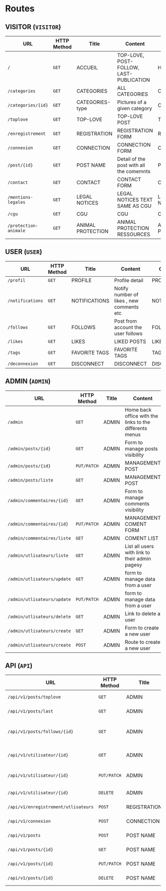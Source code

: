 # Routes

## VISITOR (`VISITOR`)

| URL | HTTP Method | Title | Content | Comment | MVP |
|--|--|--|--|--|--|
| `/` | `GET` | ACCUEIL |  TOP-LOVE, POST-FOLLOW, LAST-PUBLICATION | HOMEPAGE | YES |
| `/categories` | `GET` | CATEGORIES | ALL CATEGORIES| CATEGORIES | YES |
| `/categories/{id}` | `GET` | CATEGORIES-type | Pictures of a given category | CATEGORIES | YES |
| `/toplove` | `GET` | TOP-LOVE | TOP-LOVE POST | TOP-LOVE | YES |
| `/enregistrement` | `GET` | REGISTRATION | REGISTRATION FORM | REGISTRATION | YES |
| `/connexion` | `GET` | CONNECTION | CONNECTION FORM | CONNECTION | YES |
| `/post/{id}` | `GET` | POST NAME | Detail of the post with all the comemnts | POST | YES |
| `/contact` | `GET` | CONTACT | CONTACT FORM | CONTACT | YES |
| `/mentions-legales` | `GET` | LEGAL NOTICES | LEGAL NOTICES TEXT SAME AS CGU| LEGAL NOTICES | YES |
| `/cgu` | `GET` | CGU | CGU | CGU | YES |
| `/protection-animale` | `GET` | ANIMAL PROTECTION | ANIMAL PROTECTION RESSOURCES | ANIMAL PROTECTION | NO |


## USER (`USER`)

| URL | HTTP Method | Title | Content | Comment | MVP |
|--|--|--|--|--|--|
| `/profil` | `GET` | PROFILE | Profile detail | PROFILE | YES |
| `/notifications` | `GET` | NOTIFICATIONS | Notify number of likes , new comments etc | NOTIFICATIONS | NO |
| `/follows` | `GET` | FOLLOWS | Post from account the user follows| FOLLOWERS | NO |
| `/likes` | `GET` | LIKES | LIKED POSTS | LIKE | YES |
| `/tags` | `GET` | FAVORITE TAGS | FAVORITE TAGS | TAGS | NO |
| `/deconnexion` | `GET` | DISCONNECT | DISCONNECT | DISCONNECT | YES |

## ADMIN (`ADMIN`)
| URL | HTTP Method | Title | Content | Comment | MVP |
|--|--|--|--|--|--|
| `/admin` | `GET` | ADMIN  | Home back office with the links to the différents menus | BACKOFFICE | YES |
| `/admin/posts/{id}` | `GET` | ADMIN  | Form to manage posts visibility | BACKOFFICE | YES |
| `/admin/posts/{id}` | `PUT/PATCH` | ADMIN  | MANAGEMENT POST | BACKOFFICE | YES |
| `/admin/posts/liste` | `GET` | ADMIN  | MANAGEMENT POST | BACKOFFICE | YES |
| `/admin/commentaires/{id}` | `GET` | ADMIN  | Form to manage comments visibility | BACKOFFICE | YES |
| `/admin/commentaires/{id}` | `PUT/PATCH` | ADMIN  | MANAGEMENT COMENT FORM | BACKOFFICE | YES |
| `/admin/commentaires/liste` | `GET` | ADMIN  | COMENT LIST | BACKOFFICE | YES |
| `/admin/utlisateurs/liste` | `GET` | ADMIN  | List all users with link to their admin pagesy | BACKOFFICE | YES |
| `/admin/utlisateurs/update` | `GET` | ADMIN  | form to manage data from a user  | BACKOFFICE | YES |
| `/admin/utlisateurs/update` | `PUT/PATCH` | ADMIN  | form to manage data from a user  | BACKOFFICE | YES |
| `/admin/utlisateurs/delete` | `GET` | ADMIN  | Link to delete a user | BACKOFFICE | YES |
| `/admin/utlisateurs/create` | `GET` | ADMIN  | Form to create a new user | BACKOFFICE | YES |
| `/admin/utlisateurs/create` | `POST` | ADMIN  | Route to create a new user | BACKOFFICE | YES |

## API (`API`)
| URL | HTTP Method | Title | Content | Comment | MVP |
|--|--|--|--|--|--|
| `/api/v1/posts/toplove` | `GET` | ADMIN  | Top 10 over the last 7 days | POST | YES |
| `/api/v1/posts/last` | `GET` | ADMIN  | Last 10 most recent posts | POST | YES |
| `/api/v1/posts/follows/{id}` | `GET` | ADMIN  | API POST FOLLOW - Where id is the user  id | POST | NO |
| `/api/v1/utilisateur/{id}` | `GET` | ADMIN  | API for pages to manage users | USER | YES |
| `/api/v1/utilisateur/{id}` | `PUT/PATCH` | ADMIN  | API for pages to update users| USER | YES |
| `/api/v1/utilisateur/{id}` | `DELETE` | ADMIN  | API for pages to delete users | USER | YES |
| `/api/v1/enregistrement/utlisateurs` | `POST` | REGISTRATION  | REGISTRATION FORM | USER | YES |
| `/api/v1/connexion` | `POST` | CONNECTION  | CONNECTION FORM | USER | YES |
| `/api/v1/posts` | `POST` | POST NAME  | API to create a new post | USER | YES |
| `/api/v1/posts/{id}` | `GET` | POST NAME  | API to read a post | USER | YES |
| `/api/v1/posts/{id}` | `PUT/PATCH` | POST NAME  | API to manage a post | USER | YES |
| `/api/v1/posts/{id}` | `DELETE` | POST NAME  | API to delete a post | USER | YES |